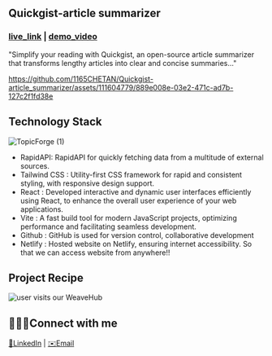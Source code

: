 
## Quickgist-article summarizer
### [live_link](https://quickgist-chetan.netlify.app/)      |    [demo_video](https://www.canva.com/design/DAFyja9BORo/8_t231wQvIIxjLBKIw-Cng/watch?utm_content=DAFyja9BORo&utm_campaign=designshare&utm_medium=link&utm_source=editor) 


"Simplify your reading with Quickgist, an open-source article summarizer that transforms lengthy articles into clear and concise summaries..."






https://github.com/1165CHETAN/Quickgist-article_summarizer/assets/111604779/889e008e-03e2-471c-ad7b-127c2f1fd38e



## Technology Stack

![TopicForge (1)](https://github.com/1165CHETAN/CRUD-app/assets/111604779/d544d8d5-a5a2-4872-bdb2-80ad7cfb5c99)

- RapidAPI: RapidAPI for quickly fetching data from a multitude of external sources.
- Tailwind CSS : Utility-first CSS framework for rapid and consistent styling, with responsive design support.
- React : Developed interactive and dynamic user interfaces efficiently using React, to enhance the overall user experience of your web applications.
- Vite :  A fast build tool for modern JavaScript projects, optimizing performance and facilitating seamless development.
- Github : GitHub is used for version control, collaborative development
- Netlify : Hosted website on Netlify, ensuring internet accessibility. So that we can access website from anywhere!!

## Project Recipe
![user visits our WeaveHub](https://github.com/1165CHETAN/Quickgist-article_summarizer/assets/111604779/f1c05c7a-d6bb-41ba-8ae6-c4946d476bb1)




## 🙎🏻‍♂️Connect with me
 [👜LinkedIn](https://www.linkedin.com/in/1165chetan/) |    [✉️Email](chetanchavan1165@gmail.com)
